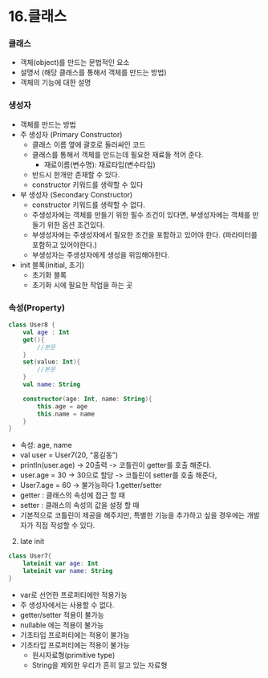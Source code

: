 # 16.클래스

### 클래스
- 객체(object)를 만드는 문법적인 요소
- 설명서 (해당 클래스를 통해서 객체를 만드는 방법)
- 객체의 기능에 대한 설명

### 생성자
- 객체를 만드는 방법
- 주 생성자 (Primary Constructor)
    - 클래스 이름 옆에 괄호로 둘러싸인 코드
    - 클래스를 통해서 객체를 만드는데 필요한 재료들 적어 준다.
      - 재료이름(변수명): 재료타입(변수타입)
  - 반드시 한개만 존재할 수 있다.
  - constructor 키워드를 생략할 수 있다
- 부 생성자 (Secondary Constructor)
    - constructor 키워드를 생략할 수 없다.
    - 주생성자에는 객체를 만들기 위한 필수 조건이 있다면, 부생성자에는 객체를 만들기 위한 옵션 조건있다.
    - 부생성자에는 주생성자에서 필요한 조건을 포함하고 있어야 한다. (파라미터를 포함하고 있어야한다.)
    - 부생성자는 주생성자에게 생성을 위임해야한다.
- init 블록(initial, 초기)
	- 초기화 블록
	- 초기화 시에 필요한 작업을 하는 곳

### 속성(Property)
```kotlin
class User8 {
    val age : Int
	get(){
		//본문
	}
	set(value: Int){
		//본문
	}
    val name: String

    constructor(age: Int, name: String){
        this.age = age
        this.name = name
    }
}
```
- 속성: age, name
- val user = User7(20, “홍길동”)
- println(user.age) -> 20출력 -> 코틀린이 getter를 호출 해준다.
- user.age = 30 -> 30으로 할당 -> 코틀린이 setter를 호출 해준다,
- User7.age = 60 -> 불가능하다
1.getter/setter
- getter : 클래스의 속성에 접근 할 때
- setter : 클래스의 속성의 값을 설정 할 때
- 기본적으로 코틀린이 제공을 해주지만, 특별한 기능을 추가하고 싶을 경우에는 개발자가 직접 작성할 수 있다.

2. late init
```kotlin
class User7{
	lateinit var age: Int
	lateinit var name: String
}
```
- var로 선언한 프로퍼티에만 적용가능
- 주 생성자에서는 사용할 수 없다.
- getter/setter 적용이 불가능
- nullable 에는 적용이 불가능
- 기초타입 프로퍼티에는 적용이 불가능
- 기초타입 프로퍼티에는 적용이 불가능
	- 원시자료형(primitive type)
	- String을 제외한 우리가 흔히 알고 있는 자료형
